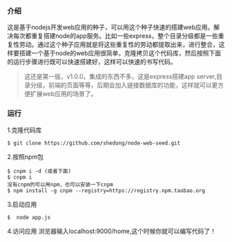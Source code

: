 ### 介绍
这是基于nodejs开发web应用的种子，可以用这个种子快速的搭建web应用。解决每次都重复搭建node的app服务。比如一些express，整个目录分级都是一些重复性劳动。通过这个种子应用就是将这些重复性的劳动都提取出来，进行整合，这样要搭建一个基于node的web应用很简单，克隆拷贝这个代码库，然后按照下面的运行步骤进行既可以快速搭建好，这样可以快速的书写代码。
>  这还是第一版，v1.0.0，集成的东西不多，这是express搭建app server,目录分级，前端的页面等等，后期会加入链接数据库的功能，这样就可以更方便扩展web应用的场景了。

### 运行
1.克隆代码库
```
$ git clone https://github.com/shedong/node-web-seed.git
```
2.按照npm包
```
$ cnpm i -d (或者下面)
$ cnpm i 
没有cnpm的可以用npm，也可以安装一下cnpm
$ npm install -g cnpm --registry=https://registry.npm.taobao.org
```
3.启动应用
```
$  node app.js
```
4.访问应用
浏览器输入localhost:9000/home,这个时候你就可以编写代码了！
